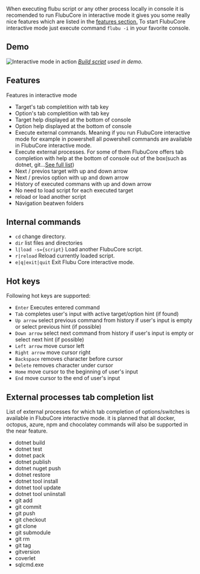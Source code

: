 

When executing flubu script or any other process locally in console it is recomended to run FlubuCore in interactive mode it gives you some really nice features which are listed in the [features section.](#features) To start FlubuCore interactive mode just execute command `flubu -i` in your favorite console. 

## **Demo**
![Interactive mode in action](https://raw.githubusercontent.com/flubu-core/flubu.core/master/assets/FlubuCore_Interactive_mode_full.gif)
 *[Build script](https://gist.github.com/mzorec/c2e0d0572ed023f1d3ebbe72cb5903fc) used in demo.*

## **Features**

Features in interactive mode

- Target's tab completition with tab key
- Option's tab completition with tab key
- Target help displayed at the bottom of console
- Option help displayed at the bottom of console
- Execute external commands. Meaning if you run FlubuCore interactive mode for example in powershell all powershell commands are available in FlubuCore interactive mode.
- Execute external processes. For some of them FlubuCore offers tab completion with help at the bottom of console out of the box(such as dotnet, git...[See full list](#external-processes-tab-completion-list))
- Next / previos target with up and down arrow
- Next / previos option with up and down arrow
- History of executed commans with up and down arrow
- No need to load script for each executed target
- reload or load another script
- Navigation beatwen folders


## **Internal commands**

- `cd` change directory.
- `dir` list files and directories
- `l|load -s={script}` Load another FlubuCore script.
- `r|reload` Reload currently loaded script.
- `e|q|exit|quit` Exit Flubu Core interactive mode.

## **Hot keys**
Following hot keys are supported:

- `Enter` Executes entered command
- `Tab` completes user's input with active target/option hint (if found)
- `Up arrow` select previous command from history if user's input is empty or select previous hint (if possible)
- `Down arrow` select next command from history if user's input is empty or select next hint (if possible)
- `Left arrow` move cursor left
- `Right arrow` move cursor right
- `Backspace` removes character before cursor
- `Delete` removes character under cursor
- `Home` move cursor to the beginning of user's input
- `End` move cursor to the end of user's input

## External processes tab completion list

List of external processes for which tab completion of options/switches is available in FlubuCore interactive mode. 
it is planned that all docker, octopus, azure, npm and chocolatey commands will also be supported in the near feature.

- dotnet build
- dotnet test
- dotnet pack
- dotnet publish
- dotnet nuget push
- dotnet restore
- dotnet tool install
- dotnet tool update
- dotnet tool uniinstall
- git add
- git commit
- git push
- git checkout
- git clone
- git submodule
- git rm
- git tag
- gitversion
- coverlet
- sqlcmd.exe